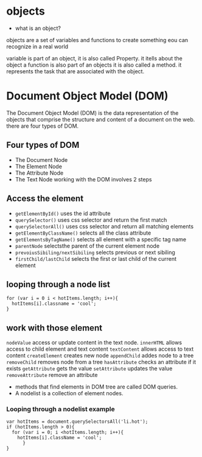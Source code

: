 # objects
* what is an object?

objects are a set of variables and functions to create something eou can recognize in a real world

variable is part of an object, it is also called Property. it itells about the object
a function is also part of an objects it is also called a method. it represents the task that are associated with the object.

# Document Object Model (DOM)

The Document Object Model (DOM) is the data representation of the objects that comprise the structure and content of a document on the web.
there are four types of DOM.
## Four types of DOM
- The Document Node
- The Element Node
- The Attribute Node
- The Text Node
working with the DOM involves 2 steps
##  Access the element
- `getElementById()` uses the id attribute
- `querySelector()` uses css selector and return the first match
- `querySelectorAll()` uses css selector and return all matching elements
- `getElementByClassName()` selects all the class attribute
- `getElementsByTagName()` selects all element with a specific tag name
- `parentNode` selectsthe parent of the current element node
- `prevoiusSibiling/nextSibiling` selects previous or next sibiling
- `firstChild/lastChild` selects the first or last child of the current element
## looping through a node list 
```
for (var i = 0 i < hotItems.length; i++){
  hotItems[i].classname = 'cool';
}
```
## work with those element
`nodeValue` access or update content in the text node.
`innerHTML` allows access to child element and text content
`textContent` allows access to text content
`createElement` creates new node
`appendChild` addes node to a tree
`removeChild` removes node from a tree
`hasAttribute` checks an attribute if it exists
`getAttribute` gets the value
`setAttribute` updates the value
`removeAttribute`  remove an attribute

- methods that find elements in DOM tree are called DOM queries.
- A nodelist is a collection of element nodes.

### Looping through a nodelist example
```
var hotItems = document.querySelectorsAll('li.hot');
if (hotItems.length > 0){
  for (var i = 0; i <hotItems.length; i++){
    hotItems[i].className = 'cool';
      }
}
```
